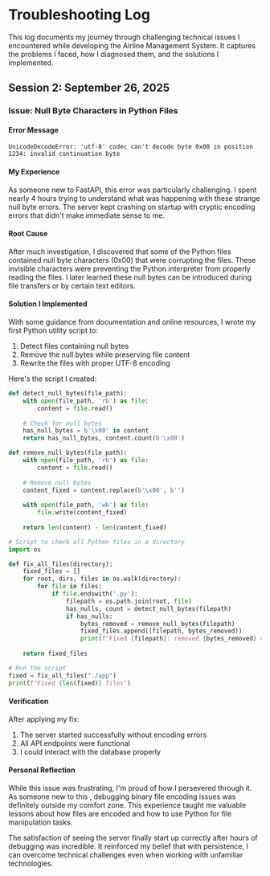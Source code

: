# Troubleshooting Log

This log documents my journey through challenging technical issues I encountered while developing the Airline Management System. It captures the problems I faced, how I diagnosed them, and the solutions I implemented.

## Session 2: September 26, 2025

### Issue: Null Byte Characters in Python Files

#### Error Message
```
UnicodeDecodeError: 'utf-8' codec can't decode byte 0x00 in position 1234: invalid continuation byte
```

#### My Experience
As someone new to FastAPI, this error was particularly challenging. I spent nearly 4 hours trying to understand what was happening with these strange null byte errors. The server kept crashing on startup with cryptic encoding errors that didn't make immediate sense to me.

#### Root Cause
After much investigation, I discovered that some of the Python files contained null byte characters (0x00) that were corrupting the files. These invisible characters were preventing the Python interpreter from properly reading the files. I later learned these null bytes can be introduced during file transfers or by certain text editors.

#### Solution I Implemented
With some guidance from documentation and online resources, I wrote my first Python utility script to:

1. Detect files containing null bytes
2. Remove the null bytes while preserving file content
3. Rewrite the files with proper UTF-8 encoding

Here's the script I created:

```python
def detect_null_bytes(file_path):
    with open(file_path, 'rb') as file:
        content = file.read()
    
    # Check for null bytes
    has_null_bytes = b'\x00' in content
    return has_null_bytes, content.count(b'\x00')

def remove_null_bytes(file_path):
    with open(file_path, 'rb') as file:
        content = file.read()
    
    # Remove null bytes
    content_fixed = content.replace(b'\x00', b'')
    
    with open(file_path, 'wb') as file:
        file.write(content_fixed)
    
    return len(content) - len(content_fixed)

# Script to check all Python files in a directory
import os

def fix_all_files(directory):
    fixed_files = []
    for root, dirs, files in os.walk(directory):
        for file in files:
            if file.endswith('.py'):
                filepath = os.path.join(root, file)
                has_nulls, count = detect_null_bytes(filepath)
                if has_nulls:
                    bytes_removed = remove_null_bytes(filepath)
                    fixed_files.append((filepath, bytes_removed))
                    print(f"Fixed {filepath}: removed {bytes_removed} null bytes")
    
    return fixed_files

# Run the script
fixed = fix_all_files("./app")
print(f"Fixed {len(fixed)} files")
```

#### Verification
After applying my fix:
1. The server started successfully without encoding errors
2. All API endpoints were functional
3. I could interact with the database properly

#### Personal Reflection
While this issue was frustrating, I'm proud of how I persevered through it. As someone new to this , debugging binary file encoding issues was definitely outside my comfort zone. This experience taught me valuable lessons about how files are encoded and how to use Python for file manipulation tasks.

The satisfaction of seeing the server finally start up correctly after hours of debugging was incredible. It reinforced my belief that with persistence, I can overcome technical challenges even when working with unfamiliar technologies.